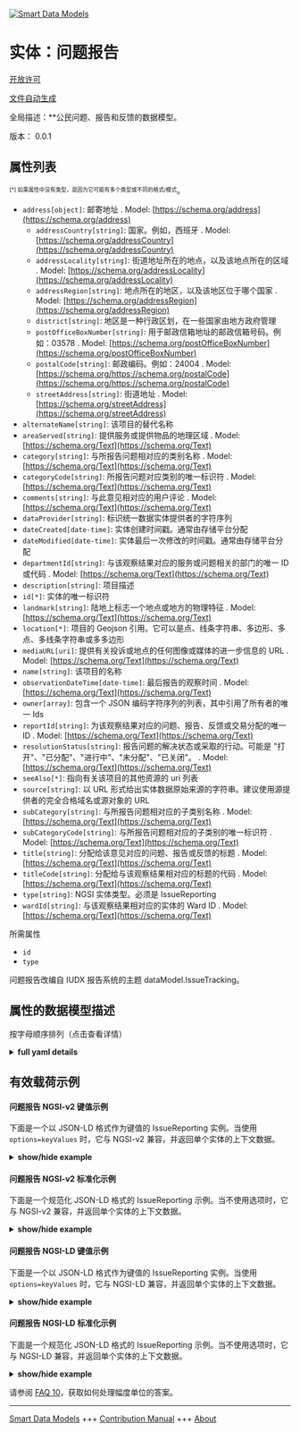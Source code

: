 <!-- 10-Header -->    
[![Smart Data Models](https://smartdatamodels.org/wp-content/uploads/2022/01/SmartDataModels_logo.png "Logo")](https://smartdatamodels.org)    
实体：问题报告    
=======<!-- /10-Header -->    
<!-- 15-License -->    
[开放许可](https://github.com/smart-data-models//dataModel.IssueTracking/blob/master/IssueReporting/LICENSE.md)    
[文件自动生成](https://docs.google.com/presentation/d/e/2PACX-1vTs-Ng5dIAwkg91oTTUdt8ua7woBXhPnwavZ0FxgR8BsAI_Ek3C5q97Nd94HS8KhP-r_quD4H0fgyt3/pub?start=false&loop=false&delayms=3000#slide=id.gb715ace035_0_60)    
<!-- /15-License -->    
<!-- 20-Description -->    
全局描述：**公民问题、报告和反馈的数据模型。    
版本： 0.0.1    
<!-- /20-Description -->    
<!-- 30-PropertiesList -->    
## 属性列表    
<sup><sub>[*] 如果属性中没有类型，是因为它可能有多个类型或不同的格式/模式</sub></sup>。    
- `address[object]`: 邮寄地址  . Model: [https://schema.org/address](https://schema.org/address)	- `addressCountry[string]`: 国家。例如，西班牙  . Model: [https://schema.org/addressCountry](https://schema.org/addressCountry)    
	- `addressLocality[string]`: 街道地址所在的地点，以及该地点所在的区域  . Model: [https://schema.org/addressLocality](https://schema.org/addressLocality)    
	- `addressRegion[string]`: 地点所在的地区，以及该地区位于哪个国家  . Model: [https://schema.org/addressRegion](https://schema.org/addressRegion)    
	- `district[string]`: 地区是一种行政区划，在一些国家由地方政府管理      
	- `postOfficeBoxNumber[string]`: 用于邮政信箱地址的邮政信箱号码。例如：03578  . Model: [https://schema.org/postOfficeBoxNumber](https://schema.org/postOfficeBoxNumber)    
	- `postalCode[string]`: 邮政编码。例如：24004  . Model: [https://schema.org/https://schema.org/postalCode](https://schema.org/https://schema.org/postalCode)    
	- `streetAddress[string]`: 街道地址  . Model: [https://schema.org/streetAddress](https://schema.org/streetAddress)    
- `alternateName[string]`: 该项目的替代名称  - `areaServed[string]`: 提供服务或提供物品的地理区域  . Model: [https://schema.org/Text](https://schema.org/Text)- `category[string]`: 与所报告问题相对应的类别名称  . Model: [https://schema.org/Text](https://schema.org/Text)- `categoryCode[string]`: 所报告问题对应类别的唯一标识符  . Model: [https://schema.org/Text](https://schema.org/Text)- `comments[string]`: 与此意见相对应的用户评论  . Model: [https://schema.org/Text](https://schema.org/Text)- `dataProvider[string]`: 标识统一数据实体提供者的字符序列  - `dateCreated[date-time]`: 实体创建时间戳。通常由存储平台分配  - `dateModified[date-time]`: 实体最后一次修改的时间戳。通常由存储平台分配  - `departmentId[string]`: 与该观察结果对应的服务或问题相关的部门的唯一 ID 或代码  . Model: [https://schema.org/Text](https://schema.org/Text)- `description[string]`: 项目描述  - `id[*]`: 实体的唯一标识符  - `landmark[string]`: 陆地上标志一个地点或地方的物理特征  . Model: [https://schema.org/Text](https://schema.org/Text)- `location[*]`: 项目的 Geojson 引用。它可以是点、线条字符串、多边形、多点、多线条字符串或多多边形  - `mediaURL[uri]`: 提供有关投诉或地点的任何图像或媒体的进一步信息的 URL  . Model: [https://schema.org/Text](https://schema.org/Text)- `name[string]`: 该项目的名称  - `observationDateTime[date-time]`: 最后报告的观察时间  . Model: [https://schema.org/Text](https://schema.org/Text)- `owner[array]`: 包含一个 JSON 编码字符序列的列表，其中引用了所有者的唯一 Ids  - `reportId[string]`: 为该观察结果对应的问题、报告、反馈或交易分配的唯一 ID  . Model: [https://schema.org/Text](https://schema.org/Text)- `resolutionStatus[string]`: 报告问题的解决状态或采取的行动。可能是 "打开"、"已分配"、"进行中"、"未分配"、"已关闭"。  . Model: [https://schema.org/Text](https://schema.org/Text)- `seeAlso[*]`: 指向有关该项目的其他资源的 uri 列表  - `source[string]`: 以 URL 形式给出实体数据原始来源的字符串。建议使用源提供者的完全合格域名或源对象的 URL  - `subCategory[string]`: 与所报告问题相对应的子类别名称  . Model: [https://schema.org/Text](https://schema.org/Text)- `subCategoryCode[string]`: 与所报告问题相对应的子类别的唯一标识符  . Model: [https://schema.org/Text](https://schema.org/Text)- `title[string]`: 分配给该意见对应的问题、报告或反馈的标题  . Model: [https://schema.org/Text](https://schema.org/Text)- `titleCode[string]`: 分配给与该观察结果相对应的标题的代码  . Model: [https://schema.org/Text](https://schema.org/Text)- `type[string]`: NGSI 实体类型。必须是 IssueReporting  - `wardId[string]`: 与该观察结果相对应的实体的 Ward ID  . Model: [https://schema.org/Text](https://schema.org/Text)<!-- /30-PropertiesList -->    
<!-- 35-RequiredProperties -->    
所需属性    
- `id`  - `type`  <!-- /35-RequiredProperties -->    
<!-- 40-RequiredProperties -->    
问题报告改编自 IUDX 报告系统的主题 dataModel.IssueTracking。    
<!-- /40-RequiredProperties -->    
<!-- 50-DataModelHeader -->    
## 属性的数据模型描述    
按字母顺序排列（点击查看详情）    
<!-- /50-DataModelHeader -->    
<!-- 60-ModelYaml -->    
<details><summary><strong>full yaml details</strong></summary>      
```yaml    
IssueReporting:      
  description: 'A Data Model for citizen issues, reports and feedbacks.'      
  properties:      
    address:      
      description: The mailing address      
      properties:      
        addressCountry:      
          description: 'The country. For example, Spain'      
          type: string      
          x-ngsi:      
            model: https://schema.org/addressCountry      
            type: Property      
        addressLocality:      
          description: 'The locality in which the street address is, and which is in the region'      
          type: string      
          x-ngsi:      
            model: https://schema.org/addressLocality      
            type: Property      
        addressRegion:      
          description: 'The region in which the locality is, and which is in the country'      
          type: string      
          x-ngsi:      
            model: https://schema.org/addressRegion      
            type: Property      
        district:      
          description: 'A district is a type of administrative division that, in some countries, is managed by the local government'      
          type: string      
          x-ngsi:      
            type: Property      
        postOfficeBoxNumber:      
          description: 'The post office box number for PO box addresses. For example, 03578'      
          type: string      
          x-ngsi:      
            model: https://schema.org/postOfficeBoxNumber      
            type: Property      
        postalCode:      
          description: 'The postal code. For example, 24004'      
          type: string      
          x-ngsi:      
            model: https://schema.org/https://schema.org/postalCode      
            type: Property      
        streetAddress:      
          description: The street address      
          type: string      
          x-ngsi:      
            model: https://schema.org/streetAddress      
            type: Property      
        streetNr:      
          description: Number identifying a specific property on a public street      
          type: string      
          x-ngsi:      
            type: Property      
      type: object      
      x-ngsi:      
        model: https://schema.org/address      
        type: Property      
    alternateName:      
      description: An alternative name for this item      
      type: string      
      x-ngsi:      
        type: Property      
    areaServed:      
      description: The geographic area where a service or offered item is provided      
      type: string      
      x-ngsi:      
        model: https://schema.org/Text      
        type: Property      
    category:      
      description: The category name corresponding to the issue that has been reported      
      type: string      
      x-ngsi:      
        model: https://schema.org/Text      
        type: Property      
    categoryCode:      
      description: Unique identifier for the category corresponding to the issue reported      
      type: string      
      x-ngsi:      
        model: https://schema.org/Text      
        type: Property      
    comments:      
      description: User comments corresponding to this observation      
      type: string      
      x-ngsi:      
        model: https://schema.org/Text      
        type: Property      
    dataProvider:      
      description: A sequence of characters identifying the provider of the harmonised data entity      
      type: string      
      x-ngsi:      
        type: Property      
    dateCreated:      
      description: Entity creation timestamp. This will usually be allocated by the storage platform      
      format: date-time      
      type: string      
      x-ngsi:      
        type: Property      
    dateModified:      
      description: Timestamp of the last modification of the entity. This will usually be allocated by the storage platform      
      format: date-time      
      type: string      
      x-ngsi:      
        type: Property      
    departmentId:      
      description: Unique ID or code associated with the department which is associated with the service or the issue corresponding to this observation      
      type: string      
      x-ngsi:      
        model: https://schema.org/Text      
        type: Property      
    description:      
      description: A description of this item      
      type: string      
      x-ngsi:      
        type: Property      
    id:      
      anyOf:      
        - description: Identifier format of any NGSI entity      
          maxLength: 256      
          minLength: 1      
          pattern: ^[\w\-\.\{\}\$\+\*\[\]`|~^@!,:\\]+$      
          type: string      
          x-ngsi:      
            type: Property      
        - description: Identifier format of any NGSI entity      
          format: uri      
          type: string      
          x-ngsi:      
            type: Property      
      description: Unique identifier of the entity      
      x-ngsi:      
        type: Property      
    landmark:      
      description: A physical distinguishing feature on land that marks a locality or a place      
      type: string      
      x-ngsi:      
        model: https://schema.org/Text      
        type: Property      
    location:      
      description: 'Geojson reference to the item. It can be Point, LineString, Polygon, MultiPoint, MultiLineString or MultiPolygon'      
      oneOf:      
        - description: Geojson reference to the item. Point      
          properties:      
            bbox:      
              items:      
                type: number      
              minItems: 4      
              type: array      
            coordinates:      
              items:      
                type: number      
              minItems: 2      
              type: array      
            type:      
              enum:      
                - Point      
              type: string      
          required:      
            - type      
            - coordinates      
          title: GeoJSON Point      
          type: object      
          x-ngsi:      
            type: GeoProperty      
        - description: Geojson reference to the item. LineString      
          properties:      
            bbox:      
              items:      
                type: number      
              minItems: 4      
              type: array      
            coordinates:      
              items:      
                items:      
                  type: number      
                minItems: 2      
                type: array      
              minItems: 2      
              type: array      
            type:      
              enum:      
                - LineString      
              type: string      
          required:      
            - type      
            - coordinates      
          title: GeoJSON LineString      
          type: object      
          x-ngsi:      
            type: GeoProperty      
        - description: Geojson reference to the item. Polygon      
          properties:      
            bbox:      
              items:      
                type: number      
              minItems: 4      
              type: array      
            coordinates:      
              items:      
                items:      
                  items:      
                    type: number      
                  minItems: 2      
                  type: array      
                minItems: 4      
                type: array      
              type: array      
            type:      
              enum:      
                - Polygon      
              type: string      
          required:      
            - type      
            - coordinates      
          title: GeoJSON Polygon      
          type: object      
          x-ngsi:      
            type: GeoProperty      
        - description: Geojson reference to the item. MultiPoint      
          properties:      
            bbox:      
              items:      
                type: number      
              minItems: 4      
              type: array      
            coordinates:      
              items:      
                items:      
                  type: number      
                minItems: 2      
                type: array      
              type: array      
            type:      
              enum:      
                - MultiPoint      
              type: string      
          required:      
            - type      
            - coordinates      
          title: GeoJSON MultiPoint      
          type: object      
          x-ngsi:      
            type: GeoProperty      
        - description: Geojson reference to the item. MultiLineString      
          properties:      
            bbox:      
              items:      
                type: number      
              minItems: 4      
              type: array      
            coordinates:      
              items:      
                items:      
                  items:      
                    type: number      
                  minItems: 2      
                  type: array      
                minItems: 2      
                type: array      
              type: array      
            type:      
              enum:      
                - MultiLineString      
              type: string      
          required:      
            - type      
            - coordinates      
          title: GeoJSON MultiLineString      
          type: object      
          x-ngsi:      
            type: GeoProperty      
        - description: Geojson reference to the item. MultiLineString      
          properties:      
            bbox:      
              items:      
                type: number      
              minItems: 4      
              type: array      
            coordinates:      
              items:      
                items:      
                  items:      
                    items:      
                      type: number      
                    minItems: 2      
                    type: array      
                  minItems: 4      
                  type: array      
                type: array      
              type: array      
            type:      
              enum:      
                - MultiPolygon      
              type: string      
          required:      
            - type      
            - coordinates      
          title: GeoJSON MultiPolygon      
          type: object      
          x-ngsi:      
            type: GeoProperty      
      x-ngsi:      
        type: GeoProperty      
    mediaURL:      
      description: URL providing further information of any image(s) or media of the complaint or place      
      format: uri      
      type: string      
      x-ngsi:      
        model: https://schema.org/Text      
        type: Property      
    name:      
      description: The name of this item      
      type: string      
      x-ngsi:      
        type: Property      
    observationDateTime:      
      description: Last reported time of observation      
      format: date-time      
      type: string      
      x-ngsi:      
        model: https://schema.org/Text      
        type: Property      
    owner:      
      description: A List containing a JSON encoded sequence of characters referencing the unique Ids of the owner(s)      
      items:      
        anyOf:      
          - description: Identifier format of any NGSI entity      
            maxLength: 256      
            minLength: 1      
            pattern: ^[\w\-\.\{\}\$\+\*\[\]`|~^@!,:\\]+$      
            type: string      
            x-ngsi:      
              type: Property      
          - description: Identifier format of any NGSI entity      
            format: uri      
            type: string      
            x-ngsi:      
              type: Property      
        description: Unique identifier of the entity      
        x-ngsi:      
          type: Property      
      type: array      
      x-ngsi:      
        type: Property      
    reportId:      
      description: Unique ID assigned for the issue or report or feedback or transaction corresponding to this observation      
      type: string      
      x-ngsi:      
        model: https://schema.org/Text      
        type: Property      
    resolutionStatus:      
      description: 'Status of the issue that was reported in terms of resolution or the actions taken on it. Could be Open, Assigned, InProgress, Unassigned, Closed'      
      enum:      
        - Assigned      
        - Closed.      
        - InProgress      
        - Open      
        - Unassigned      
      type: string      
      x-ngsi:      
        model: https://schema.org/Text      
        type: Property      
    seeAlso:      
      description: list of uri pointing to additional resources about the item      
      oneOf:      
        - items:      
            format: uri      
            type: string      
          minItems: 1      
          type: array      
        - format: uri      
          type: string      
      x-ngsi:      
        type: Property      
    source:      
      description: 'A sequence of characters giving the original source of the entity data as a URL. Recommended to be the fully qualified domain name of the source provider, or the URL to the source object'      
      type: string      
      x-ngsi:      
        type: Property      
    subCategory:      
      description: The sub-category name corresponding to the issue that has been reported      
      type: string      
      x-ngsi:      
        model: https://schema.org/Text      
        type: Property      
    subCategoryCode:      
      description: Unique identifier for the sub-category corresponding to the issue reported      
      type: string      
      x-ngsi:      
        model: https://schema.org/Text      
        type: Property      
    title:      
      description: 'The title assigned to the issue, report or feedback corresponding to this observation'      
      type: string      
      x-ngsi:      
        model: https://schema.org/Text      
        type: Property      
    titleCode:      
      description: The code assigned to the title corresponding to this observation      
      type: string      
      x-ngsi:      
        model: https://schema.org/Text      
        type: Property      
    type:      
      description: NGSI entity type. It has to be IssueReporting      
      enum:      
        - IssueReporting      
      type: string      
      x-ngsi:      
        type: Property      
    wardId:      
      description: Ward ID of the entity corresponding to this observation      
      type: string      
      x-ngsi:      
        model: https://schema.org/Text      
        type: Property      
  required:      
    - id      
    - type      
  type: object      
  x-derived-from: ""      
  x-disclaimer: 'Redistribution and use in source and binary forms, with or without modification, are permitted  provided that the license conditions are met. Copyleft (c) 2022 Contributors to Smart Data Models Program'      
  x-license-url: https://github.com/smart-data-models/dataModel.IssueTracking/blob/master/IssueReporting/LICENSE.md      
  x-model-schema: https://smart-data-models.github.io/dataModel.IssueTracking/IssueReporting/schema.json      
  x-model-tags: ""      
  x-version: 0.0.1      
```    
</details>      
<!-- /60-ModelYaml -->    
<!-- 70-MiddleNotes -->    
<!-- /70-MiddleNotes -->    
<!-- 80-Examples -->    
## 有效载荷示例    
#### 问题报告 NGSI-v2 键值示例    
下面是一个以 JSON-LD 格式作为键值的 IssueReporting 实例。当使用 `options=keyValues` 时，它与 NGSI-v2 兼容，并返回单个实体的上下文数据。    
<details><summary><strong>show/hide example</strong></summary>      
```json  
{  
  "id": "urn:ngsi-ld:xYBR:0102",  
  "type": "IssueReporting",  
  "comments": "Road not in proper condition",  
  "wardId": "4",  
  "departmentId": "12",  
  "title": "Road maintenance",  
  "subCategoryCode": "RM",  
  "titleCode": "RDM",  
  "subCategory": "Road Repair",  
  "reportId": "21645",  
  "categoryCode": "112",  
  "category": "Maintenance",  
  "landmark": "Near St.Andrews Church",  
  "observationDateTime": "2021-03-11T15:51:02+05:30",  
  "mediaURL": "https://imgur.com",  
  "resolutionStatus": "Assigned"  
}  
```  
</details>    
#### 问题报告 NGSI-v2 标准化示例    
下面是一个规范化 JSON-LD 格式的 IssueReporting 示例。当不使用选项时，它与 NGSI-v2 兼容，并返回单个实体的上下文数据。    
<details><summary><strong>show/hide example</strong></summary>      
```json  
{  
  "id": "urn:ngsi-ld:xYBR:0102",  
  "type": "IssueReporting",  
  "comments": {  
    "type": "Text",  
    "value": "Road not in proper condition"  
  },  
  "wardId": {  
    "type": "Text",  
    "value": "4"  
  },  
  "departmentId": {  
    "type": "Text",  
    "value": "12"  
  },  
  "title": {  
    "type": "Text",  
    "value": "Road maintenance"  
  },  
  "subCategoryCode": {  
    "type": "Text",  
    "value": "RM"  
  },  
  "titleCode": {  
    "type": "Text",  
    "value": "RDM"  
  },  
  "subCategory": {  
    "type": "Text",  
    "value": "Road Repair"  
  },  
  "reportId": {  
    "type": "Text",  
    "value": "21645"  
  },  
  "categoryCode": {  
    "type": "Text",  
    "value": "112"  
  },  
  "category": {  
    "type": "Text",  
    "value": "Maintenance"  
  },  
  "landmark": {  
    "type": "Text",  
    "value": "Near St.Andrews Church"  
  },  
  "observationDateTime": {  
    "type": "DateTime",  
    "value": "2021-03-11T15:51:02+05:30"  
  },  
  "mediaURL": {  
    "type": "Text",  
    "value": "https://imgur.com"  
  },  
  "resolutionStatus": {  
    "type": "Text",  
    "value": "Assigned"  
  }  
}  
```  
</details>    
#### 问题报告 NGSI-LD 键值示例    
下面是一个以 JSON-LD 格式作为键值的 IssueReporting 实例。当使用 `options=keyValues` 时，它与 NGSI-LD 兼容，并返回单个实体的上下文数据。    
<details><summary><strong>show/hide example</strong></summary>      
```json  
{  
  "id": "urn:ngsi-ld:xYBR:0102",  
  "type": "IssueReporting",  
  "category": "Maintenance",  
  "categoryCode": "112",  
  "comments": "Road not in proper condition",  
  "departmentId": "12",  
  "landmark": "Near St.Andrews Church",  
  "mediaURL": "https://imgur.com",  
  "observationDateTime": "2021-03-11T15:51:02+05:30",  
  "reportId": "21645",  
  "resolutionStatus": "Assigned",  
  "subCategory": "Road Repair",  
  "subCategoryCode": "RM",  
  "title": "Road maintenance",  
  "titleCode": "RDM",  
  "wardId": "4",  
  "@context": [  
    "https://raw.githubusercontent.com/smart-data-models/dataModel.IssueTracking/master/context.jsonld"  
  ]  
}  
```  
</details>    
#### 问题报告 NGSI-LD 标准化示例    
下面是一个规范化 JSON-LD 格式的 IssueReporting 示例。当不使用选项时，它与 NGSI-LD 兼容，并返回单个实体的上下文数据。    
<details><summary><strong>show/hide example</strong></summary>      
```json  
{  
    "id": "urn:ngsi-ld:xYBR:0102",  
    "type": "IssueReporting",  
    "category": {  
        "type": "Property",  
        "value": "Maintenance"  
    },  
    "categoryCode": {  
        "type": "Property",  
        "value": "112"  
    },  
    "comments": {  
        "type": "Property",  
        "value": "Road not in proper condition"  
    },  
    "departmentId": {  
        "type": "Property",  
        "value": "12"  
    },  
    "landmark": {  
        "type": "Property",  
        "value": "Near St.Andrews Church"  
    },  
    "mediaURL": {  
        "type": "Property",  
        "value": "https://imgur.com"  
    },  
    "observationDateTime": {  
        "type": "Property",  
        "value": {  
            "@type": "DateTime",  
            "@value": "2021-03-11T15:51:02+05:30"  
        }  
    },  
    "reportId": {  
        "type": "Property",  
        "value": "21645"  
    },  
    "resolutionStatus": {  
        "type": "Property",  
        "value": "Assigned"  
    },  
    "subCategory": {  
        "type": "Property",  
        "value": "Road Repair"  
    },  
    "subCategoryCode": {  
        "type": "Property",  
        "value": "RM"  
    },  
    "title": {  
        "type": "Property",  
        "value": "Road maintenance"  
    },  
    "titleCode": {  
        "type": "Property",  
        "value": "RDM"  
    },  
    "wardId": {  
        "type": "Property",  
        "value": "4"  
    },  
    "@context": [  
        "https://raw.githubusercontent.com/smart-data-models/dataModel.IssueTracking/master/context.jsonld"  
    ]  
}  
```  
</details><!-- /80-Examples -->    
<!-- 90-FooterNotes -->    
<!-- /90-FooterNotes -->    
<!-- 95-Units -->    
请参阅 [FAQ 10](https://smartdatamodels.org/index.php/faqs/)，获取如何处理幅度单位的答案。    
<!-- /95-Units -->    
<!-- 97-LastFooter -->    
---    
[Smart Data Models](https://smartdatamodels.org) +++ [Contribution Manual](https://bit.ly/contribution_manual) +++ [About](https://bit.ly/Introduction_SDM)<!-- /97-LastFooter -->    
